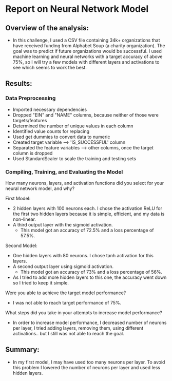 # Report on Neural Network Model 

## Overview of the analysis: 

- In this challenge, I used a CSV file containing 34k+ organizations that have received funding from Alphabet Soup (a charity organization). The goal was to predict if future organizations would be successful. I used machine learning and neural networks with a target accuracy of above 75%, so I will try a few models with different layers and activations to see which seems to work the best. 

## Results: 

### Data Preprocessing

- Imported necessary dependencies 
- Dropped "EIN" and "NAME" columns, because neither of those were targets/features
- Determined the number of unique values in each column
- Identified value counts for replacing
- Used get dummies to convert data to numeric
- Created target variable --> 'IS_SUCCESSFUL' column
- Separated the feature variables --> other columns, once the target column is dropped
- Used StandardScaler to scale the training and testing sets 


### Compiling, Training, and Evaluating the Model


How many neurons, layers, and activation functions did you select for your neural network model, and why?

First Model: 

- 2 hidden layers with 100 neurons each. I chose the activation ReLU for the first two hidden layers because it is simple, efficient, and my data is non-linear. 
- A third output layer with the sigmoid activation.
    - This model got an accuracy of 72.5% and a loss percentage of 57.5%. 

Second Model:
- One hidden layers with 80 neurons. I chose tanh activation for this layers. 
- A second output layer using sigmoid activation. 
    - This model got an accuracy of 73% and a loss percentage of 56%.
- As I tried to add more hidden layers to this one, the accuracy went down so I tried to keep it simple. 

Were you able to achieve the target model performance?

- I was not able to reach target performance of 75%. 

What steps did you take in your attempts to increase model performance?

- In order to increase model performance, I decreased number of neurons per layer, I tried adding layers, removing them, using different activations.. but I still was not able to reach the goal. 

## Summary: 

- In my first model, I may have used too many neurons per layer. To avoid this problem I lowered the number of neurons per layer and used less hidden layers. 
